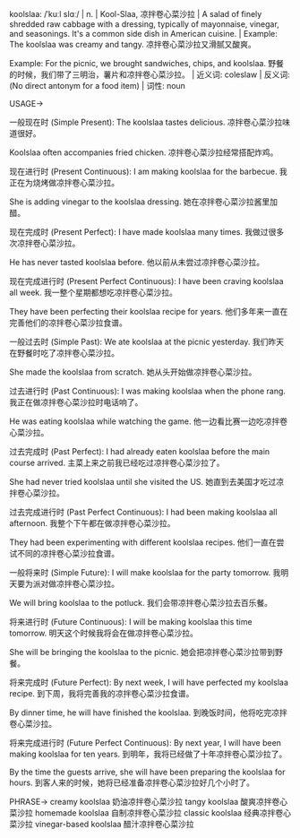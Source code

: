 koolslaa: /ˈkuːl slɑː/ | n. | Kool-Slaa, 凉拌卷心菜沙拉 | A salad of finely shredded raw cabbage with a dressing, typically of mayonnaise, vinegar, and seasonings.  It's a common side dish in American cuisine. | Example:  The koolslaa was creamy and tangy. 凉拌卷心菜沙拉又滑腻又酸爽。

Example: For the picnic, we brought sandwiches, chips, and koolslaa.  野餐的时候，我们带了三明治，薯片和凉拌卷心菜沙拉。 | 近义词: coleslaw | 反义词:  (No direct antonym for a food item) | 词性: noun


USAGE->

一般现在时 (Simple Present):
The koolslaa tastes delicious. 凉拌卷心菜沙拉味道很好。

Koolslaa often accompanies fried chicken. 凉拌卷心菜沙拉经常搭配炸鸡。


现在进行时 (Present Continuous):
I am making koolslaa for the barbecue. 我正在为烧烤做凉拌卷心菜沙拉。

She is adding vinegar to the koolslaa dressing. 她在凉拌卷心菜沙拉酱里加醋。


现在完成时 (Present Perfect):
I have made koolslaa many times. 我做过很多次凉拌卷心菜沙拉。

He has never tasted koolslaa before. 他以前从未尝过凉拌卷心菜沙拉。


现在完成进行时 (Present Perfect Continuous):
I have been craving koolslaa all week. 我一整个星期都想吃凉拌卷心菜沙拉。

They have been perfecting their koolslaa recipe for years. 他们多年来一直在完善他们的凉拌卷心菜沙拉食谱。


一般过去时 (Simple Past):
We ate koolslaa at the picnic yesterday. 我们昨天在野餐时吃了凉拌卷心菜沙拉。

She made the koolslaa from scratch. 她从头开始做凉拌卷心菜沙拉。


过去进行时 (Past Continuous):
I was making koolslaa when the phone rang. 我正在做凉拌卷心菜沙拉时电话响了。

He was eating koolslaa while watching the game. 他一边看比赛一边吃凉拌卷心菜沙拉。


过去完成时 (Past Perfect):
I had already eaten koolslaa before the main course arrived. 主菜上来之前我已经吃过凉拌卷心菜沙拉了。

She had never tried koolslaa until she visited the US. 她直到去美国才吃过凉拌卷心菜沙拉。


过去完成进行时 (Past Perfect Continuous):
I had been making koolslaa all afternoon. 我整个下午都在做凉拌卷心菜沙拉。

They had been experimenting with different koolslaa recipes. 他们一直在尝试不同的凉拌卷心菜沙拉食谱。


一般将来时 (Simple Future):
I will make koolslaa for the party tomorrow. 我明天要为派对做凉拌卷心菜沙拉。

We will bring koolslaa to the potluck. 我们会带凉拌卷心菜沙拉去百乐餐。


将来进行时 (Future Continuous):
I will be making koolslaa this time tomorrow. 明天这个时候我将会在做凉拌卷心菜沙拉。

She will be bringing the koolslaa to the picnic. 她会把凉拌卷心菜沙拉带到野餐。


将来完成时 (Future Perfect):
By next week, I will have perfected my koolslaa recipe. 到下周，我将完善我的凉拌卷心菜沙拉食谱。

By dinner time, he will have finished the koolslaa. 到晚饭时间，他将吃完凉拌卷心菜沙拉。


将来完成进行时 (Future Perfect Continuous):
By next year, I will have been making koolslaa for ten years. 到明年，我将已经做了十年凉拌卷心菜沙拉了。

By the time the guests arrive, she will have been preparing the koolslaa for hours. 到客人来的时候，她将已经准备凉拌卷心菜沙拉好几个小时了。


PHRASE->
creamy koolslaa 奶油凉拌卷心菜沙拉
tangy koolslaa 酸爽凉拌卷心菜沙拉
homemade koolslaa  自制凉拌卷心菜沙拉
classic koolslaa 经典凉拌卷心菜沙拉
vinegar-based koolslaa 醋汁凉拌卷心菜沙拉
